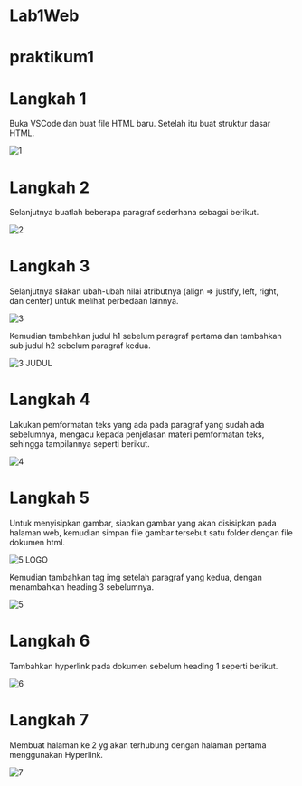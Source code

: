 # Lab1Web
# praktikum1

# Langkah 1

Buka VSCode dan buat file HTML baru. Setelah itu buat struktur dasar HTML.

![1](https://user-images.githubusercontent.com/81818405/113481627-bd939a00-94c4-11eb-8bd6-28308ac3baee.PNG)

# Langkah 2
Selanjutnya buatlah beberapa paragraf sederhana sebagai berikut.

![2](https://user-images.githubusercontent.com/81818405/113481692-224ef480-94c5-11eb-9f4c-acb4583793d8.PNG)

# Langkah 3
Selanjutnya silakan ubah-ubah nilai atributnya (align => justify, left, right, dan center) untuk melihat perbedaan lainnya.

![3](https://user-images.githubusercontent.com/81818405/113481722-63df9f80-94c5-11eb-94e1-26e8da38ba16.PNG)

Kemudian tambahkan judul h1 sebelum paragraf pertama dan tambahkan sub judul h2 sebelum paragraf kedua.

![3 JUDUL](https://user-images.githubusercontent.com/81818405/113481741-7fe34100-94c5-11eb-93c4-1fa2958b18e2.PNG)

# Langkah 4
Lakukan pemformatan teks yang ada pada paragraf yang sudah ada sebelumnya, mengacu kepada penjelasan materi pemformatan teks, sehingga tampilannya seperti berikut.

 ![4](https://user-images.githubusercontent.com/81818405/113481841-144da380-94c6-11eb-96d5-d88284333def.PNG)
 
# Langkah 5
Untuk menyisipkan gambar, siapkan gambar yang akan disisipkan pada halaman web, kemudian simpan file gambar tersebut satu folder dengan file dokumen html.

![5 LOGO](https://user-images.githubusercontent.com/81818405/113481894-4fe86d80-94c6-11eb-9ea0-30c456c1b12c.PNG)

Kemudian tambahkan tag img setelah paragraf yang kedua, dengan menambahkan heading 3 sebelumnya.

![5](https://user-images.githubusercontent.com/81818405/113481936-8a520a80-94c6-11eb-85d5-3bbda53853f4.PNG)

# Langkah 6
Tambahkan hyperlink pada dokumen sebelum heading 1 seperti berikut.

![6](https://user-images.githubusercontent.com/81818405/113481991-c7b69800-94c6-11eb-9fa9-12a714db1753.PNG)

# Langkah 7
Membuat halaman ke 2 yg akan terhubung dengan halaman pertama menggunakan Hyperlink.

![7](https://user-images.githubusercontent.com/81818405/113482037-faf92700-94c6-11eb-8517-2d985ef54f65.PNG)






    


